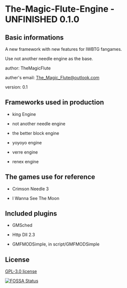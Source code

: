 # The-Magic-Flute-Engine - UNFINISHED 0.1.0

## Basic informations

A new framework with new features for IWBTG fangames.

Use not another needle engine as the base.

author: TheMagicFlute

auther's email: The_Magic_Flute@outlook.com

version: 0.1

## Frameworks used in production

* king Engine

* not another needle engine

* the better block engine

* yoyoyo engine

* verre engine

* renex engine

## The games use for reference

* Crimson Needle 3

* I Wanna See The Moon

## Included plugins

* GMSched

* Http Dll 2.3

* GMFMODSimple, in script/GMFMODSimple

## License

[GPL-3.0 license](./LICENSE)

[![FOSSA Status](https://app.fossa.com/api/projects/git%2Bgithub.com%2FTheMagicFlute%2FThe-Magic-Flute-Engine.svg?type=large)](https://app.fossa.com/projects/git%2Bgithub.com%2FTheMagicFlute%2FThe-Magic-Flute-Engine?ref=badge_large)